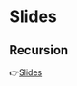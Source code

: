 # Slides
## Recursion
👉[Slides](https://docs.google.com/presentation/d/1K-2GzI2-L0bvDO6WVLrMognP_SPLsqG2hcLBD0vnxKE)


